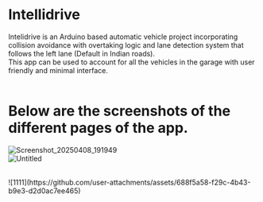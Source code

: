 # Intellidrive
Intelidrive is an Arduino based automatic vehicle project incorporating collision avoidance with overtaking logic and lane detection system that follows the left lane (Default in Indian roads).
<br>
This app can be used to account for all the vehicles in the garage with user friendly and minimal interface.
<br>
<br>
# Below are the screenshots of the different pages of the app.
![Screenshot_20250408_191949](https://github.com/user-attachments/assets/8588ca1b-6813-4825-8c1f-be16fd00507d)
<br>
![Untitled](https://github.com/user-attachments/assets/987daaae-12e1-49f1-aeca-09e602edeb06)

<br>
![1111](https://github.com/user-attachments/assets/688f5a58-f29c-4b43-b9e3-d2d0ac7ee465)
<br>
